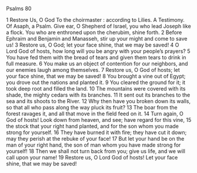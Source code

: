 Psalms 80

1	Restore Us, O God To the choirmaster : according to Lilies. A Testimony. Of Asaph, a Psalm. Give ear, O Shepherd of Israel, you who lead Joseph like a flock. You who are enthroned upon the cherubim, shine forth.
2	Before Ephraim and Benjamin and Manasseh, stir up your might and come to save us!
3	Restore us, O God; let your face shine, that we may be saved!
4	O Lord God of hosts, how long will you be angry with your people’s prayers?
5	You have fed them with the bread of tears and given them tears to drink in full measure.
6	You make us an object of contention for our neighbors, and our enemies laugh among themselves.
7	Restore us, O God of hosts; let your face shine, that we may be saved!
8	You brought a vine out of Egypt; you drove out the nations and planted it.
9	You cleared the ground for it; it took deep root and filled the land.
10	The mountains were covered with its shade, the mighty cedars with its branches.
11	It sent out its branches to the sea and its shoots to the River.
12	Why then have you broken down its walls, so that all who pass along the way pluck its fruit?
13	The boar from the forest ravages it, and all that move in the field feed on it.
14	Turn again, O God of hosts! Look down from heaven, and see; have regard for this vine,
15	the stock that your right hand planted, and for the son whom you made strong for yourself.
16	They have burned it with fire; they have cut it down; may they perish at the rebuke of your face!
17	But let your hand be on the man of your right hand, the son of man whom you have made strong for yourself!
18	Then we shall not turn back from you; give us life, and we will call upon your name!
19	Restore us, O Lord God of hosts! Let your face shine, that we may be saved!

